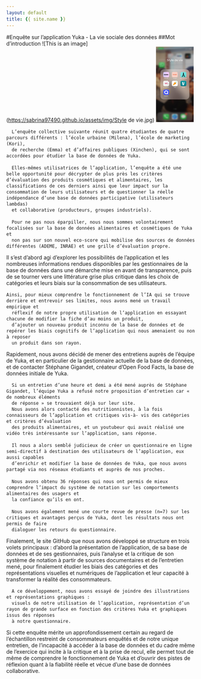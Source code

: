 ```yaml
---
layout: default
title: {{ site.name }}
---
```



 #Enquête sur l’application Yuka - La vie sociale des données
 ##Mot d’introduction
  ![This is an image](https://sabrina97490.github.io/assets/img/Style de vie.jpg)
  <img src="/assets/img/Style de vie.jpg" width="100" height="200">

      L’enquête collective suivante réunit quatre étudiantes de quatre parcours différents : l’école urbaine (Milena), l’école de marketing (Kori), 
      de recherche (Emma) et d’affaires publiques (Xinchen), qui se sont accordées pour étudier la base de données de Yuka. 

      Elles-mêmes utilisatrices de l’application, l’enquête a été une belle opportunité pour décrypter de plus près les critères d’évaluation des produits cosmétiques et alimentaires, les classifications de ces derniers ainsi que leur impact sur la consommation de leurs utilisateurs et de questionner la réelle indépendance d’une base de données participative (utilisateurs lambdas) 
      et collaborative (producteurs, groupes industriels). 

      Pour ne pas nous éparpiller, nous nous sommes volontairement focalisées sur la base de données alimentaires et cosmétiques de Yuka et 
      non pas sur son nouvel eco-score qui mobilise des sources de données différentes (ADEME, INRAE) et une grille d’évaluation propre.

  Il s’est d’abord agi d’explorer les possibilités de l’application et les nombreuses informations rendues disponibles par les gestionnaires 
    de la base de données dans une démarche mise en avant de transparence, puis de se tourner vers une littérature grise 
    plus critique dans les choix de catégories et leurs biais sur la consommation de ses utilisateurs. 

    Ainsi, pour mieux comprendre le fonctionnement de l’IA qui se trouve derrière et entrevoir ses limites, nous avons mené un travail empirique et 
      réflexif de notre propre utilisation de l’application en essayant chacune de modifier la fiche d’au moins un produit, 
      d’ajouter un nouveau produit inconnu de la base de données et de repérer les biais cognitifs de l’application qui nous amenaient ou non à reposer 
      un produit dans son rayon.

  Rapidement, nous avons décidé de mener des entretiens auprès de l’équipe de Yuka, et en particulier de la gestionnaire actuelle de la base de données, 
      et de contacter Stéphane Gigandet, créateur d’Open Food Facts, la base de données initiale de Yuka. 

      Si un entretien d’une heure et demi a été mené auprès de Stéphane Gigandet, l’équipe Yuka a refusé notre proposition d’entretien car « de nombreux éléments 
      de réponse » se trouvaient déjà sur leur site. 
      Nous avons alors contacté des nutritionnistes, à la fois connaisseurs de l’application et critiques vis-à- vis des catégories et critères d’évaluation 
      des produits alimentaires, et un youtubeur qui avait réalisé une vidéo très intéressante sur l’application, sans réponse. 

      Il nous a alors semblé judicieux de créer un questionnaire en ligne semi-directif à destination des utilisateurs de l’application, eux aussi capables 
      d’enrichir et modifier la base de données de Yuka, que nous avons partagé via nos réseaux étudiants et auprès de nos proches. 

      Nous avons obtenu 36 réponses qui nous ont permis de mieux comprendre l’impact du système de notation sur les comportements alimentaires des usagers et 
      la confiance qu’ils en ont. 

      Nous avons également mené une courte revue de presse (n=7) sur les critiques et avantages perçus de Yuka, dont les résultats nous ont permis de faire 
      dialoguer les retours du questionnaire.

  Finalement, le site GitHub que nous avons développé se structure en trois volets principaux : d’abord la présentation de l’application, 
      de sa base de données et de ses gestionnaires, puis l’analyse et la critique de son système de notation à partir de sources documentaires et de 
      l’entretien mené, pour finalement étudier les biais des catégories et des représentations visuelles et numériques de l’application et 
      leur capacité à transformer la réalité des consommateurs. 

      A ce développement, nous avons essayé de joindre des illustrations et représentations graphiques : 
      visuels de notre utilisation de l’application, représentation d’un rayon de grande surface en fonction des critères Yuka et graphiques issus des réponses 
      à notre questionnaire.


  Si cette enquête mérite un approfondissement certain au regard de l’échantillon restreint de consommateurs enquêtés et de notre unique entretien, 
      de l’incapacité à accéder à la base de données et du cadre même de l’exercice qui incite à la critique et à la prise de recul, 
      elle permet tout de même de comprendre le fonctionnement de Yuka et d’ouvrir des pistes de réflexion quant à la fiabilité réelle et 
      vécue d’une base de données collaborative.


